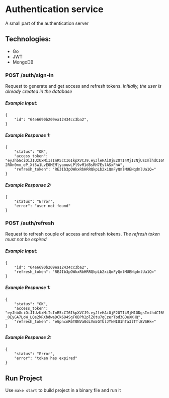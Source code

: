 # Authentication service
A small part of the authentication server

## Technologies:
- Go
- JWT
- MongoDB

### POST /auth/sign-in

Request to generate and get access and refresh tokens.
*Initially, the user is already created in the database*

##### Example Input:
```
{
	"id": "64e6690b209ea12434cc3ba2",
} 
```

##### Example Response 1:
```
{
	"status": "OK",
    "access_token": "eyJhbGciOiJIUzUxMiIsInR5cCI6IkpXVCJ9.eyJleHAiOjE2OTI4MjI2NjUsImlhdCI6MTY5MjgyMTc2NSwidXNlcl9pZCI6IjY0ZTY2OGNhMjA5ZWExMjQzNGNjM2JhMSJ9.F8ufLqZ4jtR9MP1XxEITtwpuuM_JK4Puu5-2ROn0mx_eP_Xt5w1LvE0MEMlyaouwLPl9vM1d8sRH7EslASxFhA",
    "refresh_token": "REJIb3pOWkxRbHRRQkpLb2xiQmFyQmlMUENqdmlUa1Q="
} 
```

##### Example Response 2:
```
{
    "status": "Error",
    "error": "user not found"
} 
```

### POST /auth/refresh

Request to refresh couple of access and refresh tokens.
*The refresh token must not be expired*

##### Example Input:
```
{
	"id": "64e6690b209ea12434cc3ba2",
	"refresh_token": "REJIb3pOWkxRbHRRQkpLb2xiQmFyQmlMUENqdmlUa1Q="
} 
```

##### Example Response 1:
```
{
    "status": "OK",
    "access_token": "eyJhbGciOiJIUzUxMiIsInR5cCI6IkpXVCJ9.eyJleHAiOjE2OTI4MjM1ODgsImlhdCI6MTY5MjgyMjY4OCwidXNlcl9pZCI6IjY0ZTY2OGNhMjA5ZWExMjQzNGNjM2JhMSJ9.fOvb7SRCTsZswmW2BYQ7gSwgK3-_OEyGA7LoW_LQe2kRXbdwaDCk694SgF0BPh2plZ0tu7gCzerTpd3GDeXKHQ",
    "refresh_token": "eGpncnR6T0NVa0diVm5GTUlJYkNIU1hTa3lTTlBVSHk="
} 
```

##### Example Response 2:
```
{
    "status": "Error",
    "error": "token has expired"
} 
```

## Run Project

Use ```make start``` to build project in a binary file and run it